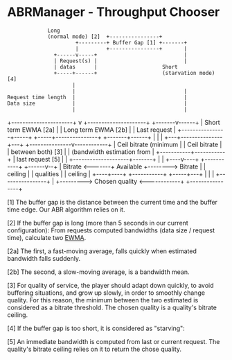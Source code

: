 # ABRManager - Throughput Chooser ##############################################


                 Long
                 (normal mode) [2]  +----------------+
                          +---------+ Buffer Gap [1] +-------+
                          |         +----------------+       |
                   +------v-----+                            |
                   | Request(s) |                            |
                   | datas      |                     Short
                   +-----+------+                     (starvation mode) [4]
                         |
                         |                                   |
    Request time length  |                                   |
    Data size            |                                   |
                         |                                   |
+----------------------+ v +---------------------+   +-------v------+
| Short term EWMA [2a] |   | Long term EWMA [2b] |   | Last request |
+----------------+-----+   +-----+---------------+   +-------+------+
                 |               |                           |
             +---+---------------+---+       +---------------v------------+
             | Ceil bitrate (minimum |       | Ceil bitrate               |
             | between both) [3]     |       | (bandwidth estimation from |
             +-----------+-----------+       | last request [5]           |
                         |                   +--------------------+-------+
                         |                                        |
                    +----v----+       +-----------+        +------v--+
                    | Bitrate <-------+ Available +--------> Bitrate |
                    | ceiling |       | qualities |        | ceiling |
                    +----+----+       +-----------+        +-----+---+
                         |                                       |
                         |         +----------------+            |
                         +---------> Chosen quality <------------+
                                   +----------------+

[1] The buffer gap is the distance between the current time and the buffer time
edge. Our ABR algorithm relies on it.

[2] If the buffer gap is long (more than 5 seconds in our current configuration):
From requests computed bandwidths (data size / request time), calculate two
[EWMA](https://en.wikipedia.org/wiki/EWMA).

[2a] The first, a fast-moving average, falls quickly when estimated bandwidth
falls suddenly.

[2b] The second, a slow-moving average, is a bandwidth mean.

[3] For quality of service, the player should adapt down quickly, to avoid
buffering situations, and grow up slowly, in order to smoothly change quality.
For this reason, the minimum between the two estimated is considered as a
bitrate threshold. The chosen quality is a quality's bitrate ceiling.

[4] If the buffer gap is too short, it is considered as "starving":

[5] An immediate bandwidth is computed from last or current request.
The quality's bitrate ceiling relies on it to return the chose quality.